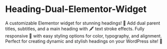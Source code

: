 # Heading-Dual-Elementor-Widget
A customizable Elementor widget for stunning headings! 🎨 Add dual parent titles, subtitles, and a main heading with 🖋️ text stroke effects. Fully responsive 📱 with easy styling options for color, typography, and alignment. Perfect for creating dynamic and stylish headings on your WordPress site! 🚀
